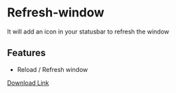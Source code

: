 # Refresh-window

It will add an icon in your statusbar to refresh the window

## Features

- Reload / Refresh window

[Download Link](https://marketplace.visualstudio.com/items?itemName=Sifat.refresh-window)

